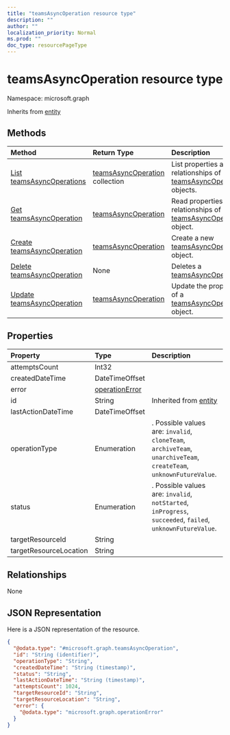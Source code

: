 ```yaml
---
title: "teamsAsyncOperation resource type"
description: ""
author: ""
localization_priority: Normal
ms.prod: ""
doc_type: resourcePageType
---
```


# teamsAsyncOperation resource type


Namespace: microsoft.graph




Inherits from [entity](../resources/entity.md)

## Methods
|Method|Return Type|Description|
|:---|:---|:---|
|[List teamsAsyncOperations](../api/teamsasyncoperation-list.md)|[teamsAsyncOperation](../resources/teamsasyncoperation.md) collection|List properties and relationships of the [teamsAsyncOperation](../resources/teamsasyncoperation.md) objects.|
|[Get teamsAsyncOperation](../api/teamsasyncoperation-get.md)|[teamsAsyncOperation](../resources/teamsasyncoperation.md)|Read properties and relationships of the [teamsAsyncOperation](../resources/teamsasyncoperation.md) object.|
|[Create teamsAsyncOperation](../api/teamsasyncoperation-create.md)|[teamsAsyncOperation](../resources/teamsasyncoperation.md)|Create a new [teamsAsyncOperation](../resources/teamsasyncoperation.md) object.|
|[Delete teamsAsyncOperation](../api/teamsasyncoperation-delete.md)|None|Deletes a [teamsAsyncOperation](../resources/teamsasyncoperation.md).|
|[Update teamsAsyncOperation](../api/teamsasyncoperation-update.md)|[teamsAsyncOperation](../resources/teamsasyncoperation.md)|Update the properties of a [teamsAsyncOperation](../resources/teamsasyncoperation.md) object.|

## Properties
|Property|Type|Description|
|:---|:---|:---|
|attemptsCount|Int32||
|createdDateTime|DateTimeOffset||
|error|[operationError](../resources/operationerror.md)||
|id|String| Inherited from [entity](../resources/entity.md)|
|lastActionDateTime|DateTimeOffset||
|operationType|Enumeration|. Possible values are: `invalid`, `cloneTeam`, `archiveTeam`, `unarchiveTeam`, `createTeam`, `unknownFutureValue`.|
|status|Enumeration|. Possible values are: `invalid`, `notStarted`, `inProgress`, `succeeded`, `failed`, `unknownFutureValue`.|
|targetResourceId|String||
|targetResourceLocation|String||

## Relationships
None

## JSON Representation
Here is a JSON representation of the resource.
<!-- {
  "blockType": "resource",
  "keyProperty": "id",
  "@odata.type": "microsoft.graph.teamsAsyncOperation",
  "baseType": "microsoft.graph.entity",
  "openType": true
}
-->
``` json
{
  "@odata.type": "#microsoft.graph.teamsAsyncOperation",
  "id": "String (identifier)",
  "operationType": "String",
  "createdDateTime": "String (timestamp)",
  "status": "String",
  "lastActionDateTime": "String (timestamp)",
  "attemptsCount": 1024,
  "targetResourceId": "String",
  "targetResourceLocation": "String",
  "error": {
    "@odata.type": "microsoft.graph.operationError"
  }
}
```


